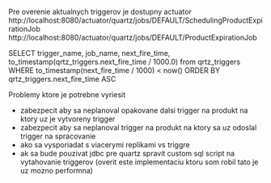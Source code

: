 Pre overenie aktualnych triggerov je dostupny actuator
http://localhost:8080/actuator/quartz/jobs/DEFAULT/SchedulingProductExpirationJob
http://localhost:8080/actuator/quartz/jobs/DEFAULT/ProductExpirationJob

[//]: # (TODO zistit kolko triggerov je v missfire)
[//]: # (TODO zistik kolko triggerov je naplanovanych)


SELECT trigger_name, job_name, next_fire_time, to_timestamp(qrtz_triggers.next_fire_time / 1000.0)
from  qrtz_triggers
WHERE
to_timestamp(next_fire_time / 1000) < now()
ORDER BY qrtz_triggers.next_fire_time ASC


Problemy ktore je potrebne vyriesit
 - zabezpecit aby sa neplanoval opakovane dalsi trigger na produkt na ktory uz je vytvoreny trigger
 - zabezpecit aby sa neplanoval trigger na produkt na ktory sa uz odoslal trigger na spracovanie
 - ako sa vysporiadat s viacerymi replikami vs triggre
 - ak sa bude pouzivat jdbc pre quartz spravit custom sql script na vytahovanie triggerov (overit este implementaciu ktoru som robil tato je uz mozno performna)

